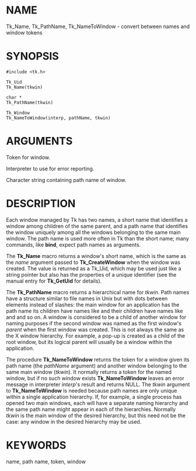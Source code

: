 # NAME

Tk_Name, Tk_PathName, Tk_NameToWindow - convert between names and window
tokens

# SYNOPSIS

    #include <tk.h>

    Tk_Uid
    Tk_Name(tkwin)

    char *
    Tk_PathName(tkwin)

    Tk_Window
    Tk_NameToWindow(interp, pathName, tkwin)

# ARGUMENTS

Token for window.

Interpreter to use for error reporting.

Character string containing path name of window.

# DESCRIPTION

Each window managed by Tk has two names, a short name that identifies a
window among children of the same parent, and a path name that
identifies the window uniquely among all the windows belonging to the
same main window. The path name is used more often in Tk than the short
name; many commands, like **bind**, expect path names as arguments.

The **Tk_Name** macro returns a window\'s short name, which is the same
as the *name* argument passed to **Tk_CreateWindow** when the window was
created. The value is returned as a Tk_Uid, which may be used just like
a string pointer but also has the properties of a unique identifier (see
the manual entry for **Tk_GetUid** for details).

The **Tk_PathName** macro returns a hierarchical name for *tkwin*. Path
names have a structure similar to file names in Unix but with dots
between elements instead of slashes: the main window for an application
has the path name its children have names like and their children have
names like and and so on. A window is considered to be a child of
another window for naming purposes if the second window was named as the
first window\'s *parent* when the first window was created. This is not
always the same as the X window hierarchy. For example, a pop-up is
created as a child of the root window, but its logical parent will
usually be a window within the application.

The procedure **Tk_NameToWindow** returns the token for a window given
its path name (the *pathName* argument) and another window belonging to
the same main window (*tkwin*). It normally returns a token for the
named window, but if no such window exists **Tk_NameToWindow** leaves an
error message in interpreter *interp*\'s result and returns NULL. The
*tkwin* argument to **Tk_NameToWindow** is needed because path names are
only unique within a single application hierarchy. If, for example, a
single process has opened two main windows, each will have a separate
naming hierarchy and the same path name might appear in each of the
hierarchies. Normally *tkwin* is the main window of the desired
hierarchy, but this need not be the case: any window in the desired
hierarchy may be used.

# KEYWORDS

name, path name, token, window
